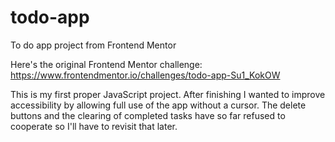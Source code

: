 # todo-app
To do app project from Frontend Mentor

Here's the original Frontend Mentor challenge: https://www.frontendmentor.io/challenges/todo-app-Su1_KokOW

This is my first proper JavaScript project. After finishing I wanted to improve accessibility by allowing full use of the app without a cursor. The delete buttons and the clearing of completed tasks have so far refused to cooperate so I'll have to revisit that later.
